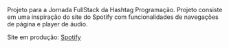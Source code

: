 Projeto para a Jornada FullStack da Hashtag Programação. Projeto consiste em uma inspiração do site do Spotify com funcionalidades de navegações de página e player de áudio. 

Site em produção: [Spotify](https://spotify-smz0.onrender.com/)
